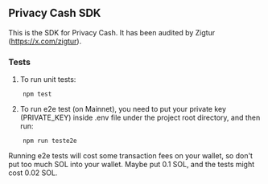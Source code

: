 ## Privacy Cash SDK
This is the SDK for Privacy Cash. It has been audited by Zigtur (https://x.com/zigtur).

### Tests
1. To run unit tests:
```
    npm test
```
2. To run e2e test (on Mainnet), you need to put your private key (PRIVATE_KEY) inside .env file under the project root directory, and then run:
```
    npm run teste2e
```
Running e2e tests will cost some transaction fees on your wallet, so don't put too much SOL into your wallet. Maybe put 0.1 SOL, and the tests might cost 0.02 SOL.